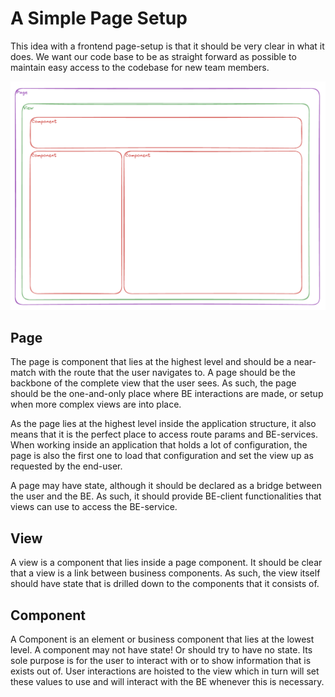 # A Simple Page Setup

This idea with a frontend page-setup is that it should be very clear in what it does. We want our code base to be as straight forward as possible to maintain easy access to the codebase for new team members.

![Page Setup](../images/page_setup.png)

## Page

The page is component that lies at the highest level and should be a near-match with the route that the user navigates to.
A page should be the backbone of the complete view that the user sees. As such, the page should be the one-and-only place where BE interactions are made, or setup when more complex views are into place.

As the page lies at the highest level inside the application structure, it also means that it is the perfect place to access route params and BE-services.
When working inside an application that holds a lot of configuration, the page is also the first one to load that configuration and set the view up as requested by the end-user.

A page may have state, although it should be declared as a bridge between the user and the BE. As such, it should provide BE-client functionalities that views can use to access the BE-service.

## View

A view is a component that lies inside a page component. It should be clear that a view is a link between business components. As such, the view itself should have state that is drilled down to the components that it consists of.

## Component
A Component is an element or business component that lies at the lowest level. A component may not have state! Or should try to have no state. Its sole purpose is for the user to interact with or to show information that is exists out of. User interactions are hoisted to the view which in turn will set these values to use and will interact with the BE whenever this is necessary.
